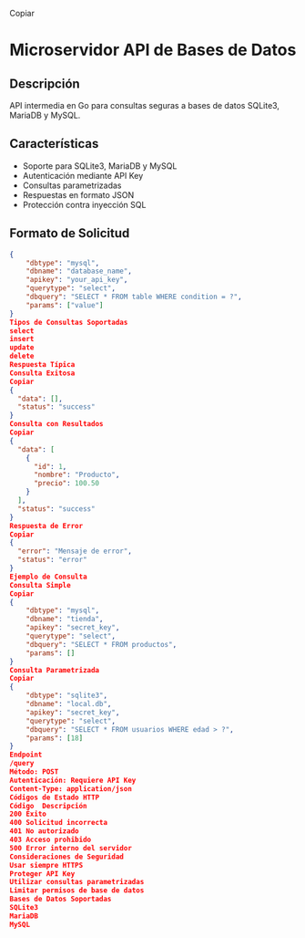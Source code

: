 Copiar
# Microservidor API de Bases de Datos

## Descripción
API intermedia en Go para consultas seguras a bases de datos SQLite3, MariaDB y MySQL.

## Características
- Soporte para SQLite3, MariaDB y MySQL
- Autenticación mediante API Key
- Consultas parametrizadas
- Respuestas en formato JSON
- Protección contra inyección SQL

## Formato de Solicitud

```json
{
    "dbtype": "mysql",
    "dbname": "database_name",
    "apikey": "your_api_key",
    "querytype": "select",
    "dbquery": "SELECT * FROM table WHERE condition = ?",
    "params": ["value"]
}
Tipos de Consultas Soportadas
select
insert
update
delete
Respuesta Típica
Consulta Exitosa
Copiar
{
  "data": [],
  "status": "success"
}
Consulta con Resultados
Copiar
{
  "data": [
    {
      "id": 1,
      "nombre": "Producto",
      "precio": 100.50
    }
  ],
  "status": "success"
}
Respuesta de Error
Copiar
{
  "error": "Mensaje de error",
  "status": "error"
}
Ejemplo de Consulta
Consulta Simple
Copiar
{
    "dbtype": "mysql",
    "dbname": "tienda",
    "apikey": "secret_key",
    "querytype": "select",
    "dbquery": "SELECT * FROM productos",
    "params": []
}
Consulta Parametrizada
Copiar
{
    "dbtype": "sqlite3",
    "dbname": "local.db",
    "apikey": "secret_key",
    "querytype": "select", 
    "dbquery": "SELECT * FROM usuarios WHERE edad > ?",
    "params": [18]
}
Endpoint
/query
Método: POST
Autenticación: Requiere API Key
Content-Type: application/json
Códigos de Estado HTTP
Código	Descripción
200	Éxito
400	Solicitud incorrecta
401	No autorizado
403	Acceso prohibido
500	Error interno del servidor
Consideraciones de Seguridad
Usar siempre HTTPS
Proteger API Key
Utilizar consultas parametrizadas
Limitar permisos de base de datos
Bases de Datos Soportadas
SQLite3
MariaDB
MySQL

